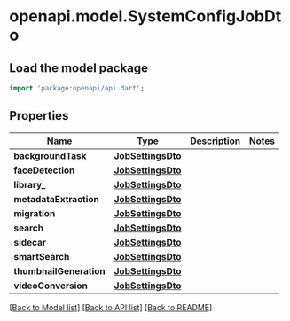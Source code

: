 # openapi.model.SystemConfigJobDto

## Load the model package
```dart
import 'package:openapi/api.dart';
```

## Properties
Name | Type | Description | Notes
------------ | ------------- | ------------- | -------------
**backgroundTask** | [**JobSettingsDto**](JobSettingsDto.md) |  | 
**faceDetection** | [**JobSettingsDto**](JobSettingsDto.md) |  | 
**library_** | [**JobSettingsDto**](JobSettingsDto.md) |  | 
**metadataExtraction** | [**JobSettingsDto**](JobSettingsDto.md) |  | 
**migration** | [**JobSettingsDto**](JobSettingsDto.md) |  | 
**search** | [**JobSettingsDto**](JobSettingsDto.md) |  | 
**sidecar** | [**JobSettingsDto**](JobSettingsDto.md) |  | 
**smartSearch** | [**JobSettingsDto**](JobSettingsDto.md) |  | 
**thumbnailGeneration** | [**JobSettingsDto**](JobSettingsDto.md) |  | 
**videoConversion** | [**JobSettingsDto**](JobSettingsDto.md) |  | 

[[Back to Model list]](../README.md#documentation-for-models) [[Back to API list]](../README.md#documentation-for-api-endpoints) [[Back to README]](../README.md)


